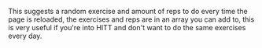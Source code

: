 This suggests a random exercise and amount of reps to do every time the page is reloaded, the exercises and reps are in an array you can add to, this is very useful if you're into HITT and don't want to do the same exercises every day.

